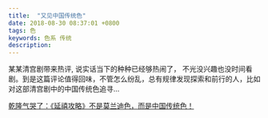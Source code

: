 ```yaml
---
title:  "又见中国传统色"
date: 2018-08-30 08:37:01 +0800
tags: 色
keywords: 色系 传统
description: 
---
```

  某某清宫剧带来热评, 说实话当下的种种已经够热闹了， 不光没兴趣也没时间看剧。到是这篇评论值得回味，不管怎么纷乱，总有规律发现探索和前行的人，比如对这部清宫剧中的中国传统色追寻...

[乾隆气哭了：《延禧攻略》不是莫兰迪色，而是中国传统色！](https://mp.weixin.qq.com/s/ykuHRycLM-yqJyqFq2syZA)
